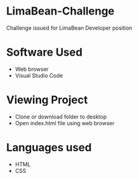 # LimaBean-Challenge

Challenge issued for LimaBean Developer position

# Software Used

- Web browser
- Visual Studio Code

# Viewing Project

- Clone or download folder to desktop
- Open index.html file using web browser

# Languages used

- HTML
- CSS
